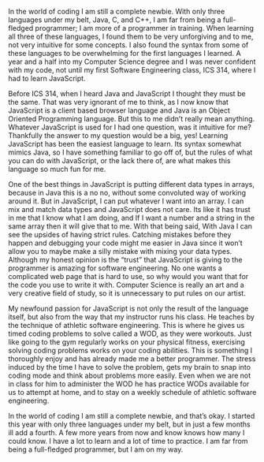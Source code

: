 In the world of coding I am still a complete newbie. With only three languages under my belt, Java, C, and C++, I am far from being a full-fledged programmer; I am more of a programmer in training. When learning all three of these languages, I found them to be very unforgiving and to me, not very intuitive for some concepts. I also found the syntax from some of these languages to be overwhelming for the first languages I learned. A year and a half into my Computer Science degree and I was never confident with my code, not until my first Software Engineering class, ICS 314, where I had to learn JavaScript. 

Before ICS 314, when I heard Java and JavaScript I thought they must be the same. That was very ignorant of me to think, as I now know that JavaScript is a client based browser language and Java is an Object Oriented Programming language. But this to me didn’t really mean anything. Whatever JavaScript is used for I had one question, was it intuitive for me? Thankfully the answer to my question would be a big, yes! Learning JavaScript has been the easiest language to learn. Its syntax somewhat mimics Java, so I have something familiar to go off of, but the rules of what you can do with JavaScript, or the lack there of, are what makes this language so much fun for me. 

One of the best things in JavaScript is putting different data types in arrays, because in Java this is a no no, without some convoluted way of working around it. But in JavaScript, I can put whatever I want into an array. I can mix and match data types and JavaScript does not care. Its like it has trust in me that I know what I am doing, and If I want a number and a string in the same array then it will give that to me. With that being said, With Java I can see the upsides of having strict rules. Catching mistakes before they happen and debugging your code might me easier in Java since it won’t allow you to maybe make a silly mistake with mixing your data types. Although my honest opinion is the “trust” that JavaScript is giving to the programmer is amazing for software engineering. No one wants a complicated web page that is hard to use, so why would you want that for the code you use to write it with. Computer Science is really an art and a very creative field of study, so it is unnecessary to put rules on our artist.

My newfound passion for JavaScript is not only the result of the language itself, but also from the way that my instructor runs his class. He teaches by the technique of athletic software engineering. This is where he gives us timed coding problems to solve called a WOD, as they were workouts. Just like going to the gym regularly works on your physical fitness, exercising solving coding problems works on your coding abilities. This is something I thoroughly enjoy and has already made me a better programmer. The stress induced by the time I have to solve the problem, gets my brain to snap into coding mode and think about problems more easily. Even when we are not in class for him to administer the WOD he has practice WODs available for us to attempt at home, and to stay on a weekly schedule of athletic software engineering. 

In the world of coding I am still a complete newbie, and that’s okay. I started this year with only three languages under my belt, but in just a few months ill add a fourth.  A few more years from now and know knows how many I could know. I have a lot to learn and a lot of time to practice. I am far from being a full-fledged programmer, but I am on my way.

